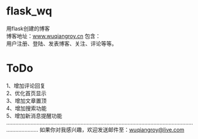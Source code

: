 # flask_wq
  用flask创建的博客  
  博客地址：www.wuqiangroy.cn 
  包含：    
  用户注册、登陆、发表博客、关注、评论等等。  
# ToDo  
  1、增加评论回复  
  2、优化首页显示  
  3、增加文章置顶  
  4、增加搜索功能  
  5、增加新消息提醒功能  
  ………………………………………………………………………………………………………………………………
  如果你对我感兴趣，欢迎发送邮件至：wuqiangroy@live.com  
